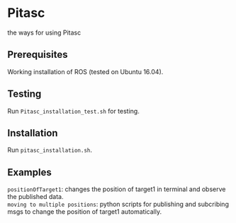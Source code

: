 # Pitasc
the ways for using Pitasc

## Prerequisites
Working installation of ROS (tested on Ubuntu 16.04).

## Testing
Run `Pitasc_installation_test.sh` for testing.

## Installation
Run `pitasc_installation.sh`.

## Examples
`positionOfTarget1`: changes the position of target1 in terminal and observe the published data.\
`moving to multiple positions`: python scripts for publishing and subcribing msgs to change the position of target1 automatically.
